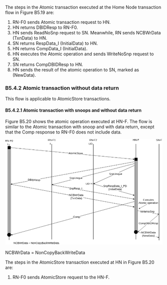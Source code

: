 The steps in the Atomic transaction executed at the Home Node transaction flow in Figure B5.19 are:

1. RN-F0 sends Atomic transaction request to HN.
2. HN returns DBIDResp to RN-F0.
3. HN sends ReadNoSnp request to SN. Meanwhile, RN sends NCBWrData (TxnData) to HN.
4. SN returns RespData\_I (InitialData) to HN.
5. HN returns CompData\_I (InitialData).
6. HN executes the Atomic operation and sends WriteNoSnp request to SN.
7. SN returns CompDBIDResp to HN.
8. HN sends the result of the atomic operation to SN, marked as (NewData).

### B5.4.2 Atomic transaction without data return

This flow is applicable to AtomicStore transactions.

#### B5.4.2.1 Atomic transaction with snoops and without data return

Figure B5.20 shows the atomic operation executed at HN-F. The flow is similar to the Atomic transaction with snoop and with data return, except that the Comp response to RN-F0 does not include data.

![Image](page_292/image_000000_129ae29bba3069e7be7c740a2f23ed3b9364a2a26e021234b54613a0ab53ef6c.png)

NCBWrData = NonCopyBackWriteData

The steps in the AtomicStore transaction executed at HN in Figure B5.20 are:

1. RN-F0 sends AtomicStore request to the HN-F.